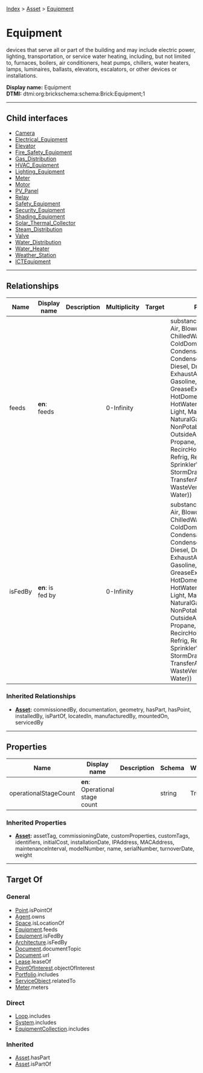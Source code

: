 [Index](../../index.md) > [Asset](../Asset.md) > [Equipment](#)
# Equipment

devices that serve all or part of the building and may include electric power, lighting, transportation, or service water heating, including, but not limited to, furnaces, boilers, air conditioners, heat pumps, chillers, water heaters, lamps, luminaires, ballasts, elevators, escalators, or other devices or installations.


**Display name:** Equipment<br />
**DTMI:** dtmi:org:brickschema:schema:Brick:Equipment;1

---

## Child interfaces
* [Camera](Camera/Camera.md)
* [Electrical_Equipment](Electrical-/Electrical_Equipment.md)
* [Elevator](Elevator.md)
* [Fire_Safety_Equipment](Fire_Safety-/Fire_Safety_Equipment.md)
* [Gas_Distribution](Gas_Distribution.md)
* [HVAC_Equipment](HVAC-/HVAC_Equipment.md)
* [Lighting_Equipment](Lighting-/Lighting_Equipment.md)
* [Meter](Meter/Meter.md)
* [Motor](Motor/Motor.md)
* [PV_Panel](PV_Panel/PV_Panel.md)
* [Relay](Relay.md)
* [Safety_Equipment](Safety-/Safety_Equipment.md)
* [Security_Equipment](Security-/Security_Equipment.md)
* [Shading_Equipment](Shading-/Shading_Equipment.md)
* [Solar_Thermal_Collector](Solar_Thermal_Collector/Solar_Thermal_Collector.md)
* [Steam_Distribution](Steam_Distribution.md)
* [Valve](Valve/Valve.md)
* [Water_Distribution](Water_Distribution.md)
* [Water_Heater](Water_Heater/Water_Heater.md)
* [Weather_Station](Weather_Station.md)
* [ICTEquipment](ICT-/ICTEquipment.md)

---

## Relationships

|Name|Display name|Description|Multiplicity|Target|Properties|Writable|
|-|-|-|-|-|-|-|
|feeds|**en**: feeds||0-Infinity||substance (enum (ACElec, Air, BlowdownWater, ChilledWater, ColdDomesticWater, Condensate, CondenserWater, DCElec, Diesel, DriveElec, Ethernet, ExhaustAir, Freight, FuelOil, Gasoline, GreaseExhaustAir, HotDomesticWater, HotWater, IrrigationWater, Light, MakeupWater, NaturalGas, NonPotableDomesticWater, OutsideAir, People, Propane, RecircHotDomesticWater, Refrig, ReturnAir, SprinklerWater, Steam, StormDrainage, SupplyAir, TransferAir, WasteVentDrainage, Water))|True|
|isFedBy|**en**: is fed by||0-Infinity||substance (enum (ACElec, Air, BlowdownWater, ChilledWater, ColdDomesticWater, Condensate, CondenserWater, DCElec, Diesel, DriveElec, Ethernet, ExhaustAir, Freight, FuelOil, Gasoline, GreaseExhaustAir, HotDomesticWater, HotWater, IrrigationWater, Light, MakeupWater, NaturalGas, NonPotableDomesticWater, OutsideAir, People, Propane, RecircHotDomesticWater, Refrig, ReturnAir, SprinklerWater, Steam, StormDrainage, SupplyAir, TransferAir, WasteVentDrainage, Water))|True|
### Inherited Relationships
* **[Asset](../Asset.md):** commissionedBy, documentation, geometry, hasPart, hasPoint, installedBy, isPartOf, locatedIn, manufacturedBy, mountedOn, servicedBy

---

## Properties

|Name|Display name|Description|Schema|Writable|
|-|-|-|-|-|
|operationalStageCount|**en**: Operational stage count||string|True|
### Inherited Properties
* **[Asset](../Asset.md):** assetTag, commissioningDate, customProperties, customTags, identifiers, initialCost, installationDate, IPAddress, MACAddress, maintenanceInterval, modelNumber, name, serialNumber, turnoverDate, weight

---

## Target Of
### General
* [Point](../../Point/Point.md).isPointOf
* [Agent](../../Agent/Agent.md).owns
* [Space](../../Space/Space.md).isLocationOf
* [Equipment](#).feeds
* [Equipment](#).isFedBy
* [Architecture](../../Space/Architecture/Architecture.md).isFedBy
* [Document](../../Information/Document/Document.md).documentTopic
* [Document](../../Information/Document/Document.md).url
* [Lease](../../Event/Lease.md).leaseOf
* [PointOfInterest](../../Information/PointOfInterest.md).objectOfInterest
* [Portfolio](../../Collection/Portfolio.md).includes
* [ServiceObject](../../Information/ServiceObject/ServiceObject.md).relatedTo
* [Meter](Meter/Meter.md).meters
### Direct
* [Loop](../../Collection/Loop/Loop.md).includes
* [System](../../Collection/System/System.md).includes
* [EquipmentCollection](../../Collection/Equipment-.md).includes
### Inherited
* [Asset](../Asset.md).hasPart
* [Asset](../Asset.md).isPartOf
